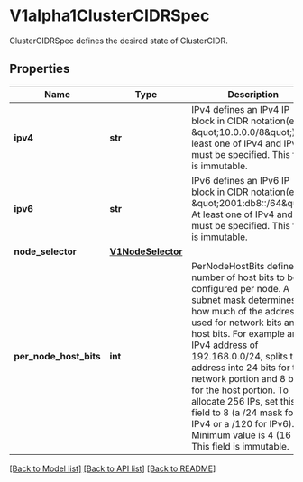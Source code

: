 # V1alpha1ClusterCIDRSpec

ClusterCIDRSpec defines the desired state of ClusterCIDR.

## Properties
Name | Type | Description | Notes
------------ | ------------- | ------------- | -------------
**ipv4** | **str** | IPv4 defines an IPv4 IP block in CIDR notation(e.g. \&quot;10.0.0.0/8\&quot;). At least one of IPv4 and IPv6 must be specified. This field is immutable. | [optional] 
**ipv6** | **str** | IPv6 defines an IPv6 IP block in CIDR notation(e.g. \&quot;2001:db8::/64\&quot;). At least one of IPv4 and IPv6 must be specified. This field is immutable. | [optional] 
**node_selector** | [**V1NodeSelector**](V1NodeSelector.md) |  | [optional] 
**per_node_host_bits** | **int** | PerNodeHostBits defines the number of host bits to be configured per node. A subnet mask determines how much of the address is used for network bits and host bits. For example an IPv4 address of 192.168.0.0/24, splits the address into 24 bits for the network portion and 8 bits for the host portion. To allocate 256 IPs, set this field to 8 (a /24 mask for IPv4 or a /120 for IPv6). Minimum value is 4 (16 IPs). This field is immutable. | 

[[Back to Model list]](../README.md#documentation-for-models) [[Back to API list]](../README.md#documentation-for-api-endpoints) [[Back to README]](../README.md)


